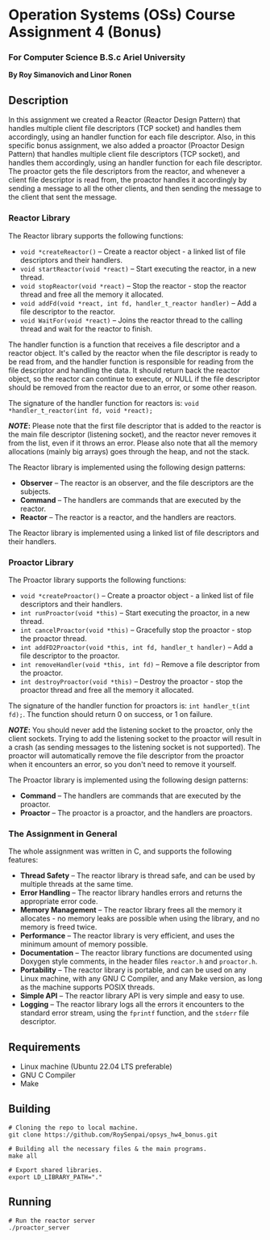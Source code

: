 # Operation Systems (OSs) Course Assignment 4 (Bonus)

### For Computer Science B.S.c Ariel University

**By Roy Simanovich and Linor Ronen**

## Description
In this assignment we created a Reactor (Reactor Design Pattern) that handles multiple client file
descriptors (TCP socket) and handles them accordingly, using an handler function for each file
descriptor. Also, in this specific bonus assignment, we also added a proactor (Proactor Design Pattern)
that handles multiple client file descriptors (TCP socket), and handles them accordingly, using an
handler function for each file descriptor. The proactor gets the file descriptors from the reactor,
and whenever a client file descriptor is read from, the proactor handles it accordingly by sending
a message to all the other clients, and then sending the message to the client that sent the message.

### Reactor Library
The Reactor library supports the following functions:
* `void *createReactor()` – Create a reactor object - a linked list of file descriptors and their handlers.
* `void startReactor(void *react)` – Start executing the reactor, in a new thread. 
* `void stopReactor(void *react)` – Stop the reactor - stop the reactor thread and free all the memory it allocated.
* `void addFd(void *react, int fd, handler_t_reactor handler)` – Add a file descriptor to the reactor.
* `void WaitFor(void *react)` – Joins the reactor thread to the calling thread and wait for the reactor to finish.

The handler function is a function that receives a file descriptor and a reactor object. It's called by the reactor when the file descriptor
is ready to be read from, and the handler function is responsible for reading from the file descriptor and handling the data. It should
return back the reactor object, so the reactor can continue to execute, or NULL if the file descriptor should be removed from the
reactor due to an error, or some other reason.

The signature of the handler function for reactors is: ```void *handler_t_reactor(int fd, void *react);```

**_NOTE_:** Please note that the first file descriptor that is added to the reactor is the main file descriptor (listening socket),
and the reactor never removes it from the list, even if it throws an error. Please also note that all the memory allocations
(mainly big arrays) goes through the heap, and not the stack.

The Reactor library is implemented using the following design patterns:
* **Observer** – The reactor is an observer, and the file descriptors are the subjects.
* **Command** – The handlers are commands that are executed by the reactor.
* **Reactor** – The reactor is a reactor, and the handlers are reactors.

The Reactor library is implemented using a linked list of file descriptors and their handlers.

### Proactor Library
The Proactor library supports the following functions:
* `void *createProactor()` – Create a proactor object - a linked list of file descriptors and their handlers.
* `int runProactor(void *this)` – Start executing the proactor, in a new thread.
* `int cancelProactor(void *this)` – Gracefully stop the proactor - stop the proactor thread.
* `int addFD2Proactor(void *this, int fd, handler_t handler)` – Add a file descriptor to the proactor.
* `int removeHandler(void *this, int fd)` – Remove a file descriptor from the proactor.
* `int destroyProactor(void *this)` – Destroy the proactor - stop the proactor thread and free all the memory it allocated.

The signature of the handler function for proactors is: ```int handler_t(int fd);```. The function should return 0 on success, or 1 on failure.

**_NOTE_:** You should never add the listening socket to the proactor, only the client sockets. Trying to add the listening socket to
the proactor will result in a crash (as sending messages to the listening socket is not supported). The proactor will
automatically remove the file descriptor from the proactor when it encounters an error, so you don't need to remove it
yourself.

The Proactor library is implemented using the following design patterns:
* **Command** – The handlers are commands that are executed by the proactor.
* **Proactor** – The proactor is a proactor, and the handlers are proactors.

### The Assignment in General
The whole assignment was written in C, and supports the following features:
* **Thread Safety** – The reactor library is thread safe, and can be used by multiple threads at the same time.
* **Error Handling** – The reactor library handles errors and returns the appropriate error code.
* **Memory Management** – The reactor library frees all the memory it allocates - no memory leaks are possible when
using the library, and no memory is freed twice.
* **Performance** – The reactor library is very efficient, and uses the minimum amount of memory possible.
* **Documentation** – The reactor library functions are documented using Doxygen style comments, in the header files
`reactor.h` and `proactor.h`.
* **Portability** – The reactor library is portable, and can be used on any Linux machine, with any GNU C Compiler,
and any Make version, as long as the machine supports POSIX threads.
* **Simple API** – The reactor library API is very simple and easy to use.
* **Logging** – The reactor library logs all the errors it encounters to the standard error stream, using the
`fprintf` function, and the `stderr` file descriptor.


## Requirements
* Linux machine (Ubuntu 22.04 LTS preferable)
* GNU C Compiler
* Make

## Building
```
# Cloning the repo to local machine.
git clone https://github.com/RoySenpai/opsys_hw4_bonus.git

# Building all the necessary files & the main programs.
make all

# Export shared libraries.
export LD_LIBRARY_PATH="."
```

## Running
```
# Run the reactor server
./proactor_server
```